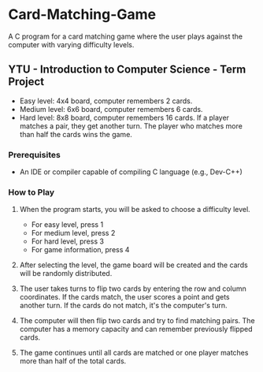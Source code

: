 # Card-Matching-Game
 A C program for a card matching game where the user plays against the computer with varying difficulty levels.

## YTU - Introduction to Computer Science - Term Project
- Easy level: 4x4 board, computer remembers 2 cards.
- Medium level: 6x6 board, computer remembers 6 cards.
- Hard level: 8x8 board, computer remembers 16 cards.
If a player matches a pair, they get another turn.
The player who matches more than half the cards wins the game.
  
### Prerequisites

- An IDE or compiler capable of compiling C language (e.g., Dev-C++)

### How to Play

1. When the program starts, you will be asked to choose a difficulty level.
   - For easy level, press 1
   - For medium level, press 2
   - For hard level, press 3
   - For game information, press 4
     
2. After selecting the level, the game board will be created and the cards will be randomly distributed.

3. The user takes turns to flip two cards by entering the row and column coordinates. If the cards match, the user scores a point and gets another turn. If the cards do not match, it's the computer's turn.

4. The computer will then flip two cards and try to find matching pairs. The computer has a memory capacity and can remember previously flipped cards.

5. The game continues until all cards are matched or one player matches more than half of the total cards.
